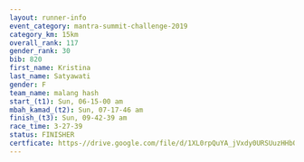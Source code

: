 ```yaml
---
layout: runner-info 
event_category: mantra-summit-challenge-2019 
category_km: 15km 
overall_rank: 117
gender_rank: 30
bib: 820
first_name: Kristina
last_name: Satyawati
gender: F
team_name: malang hash
start_(t1): Sun, 06-15-00 am
mbah_kamad_(t2): Sun, 07-17-46 am
finish_(t3): Sun, 09-42-39 am
race_time: 3-27-39
status: FINISHER
certficate: https-//drive.google.com/file/d/1XL0rpQuYA_jVxdy0URSUuzHHbOXZ3-Ap/view?usp=sharing
---
```

